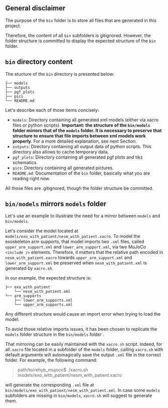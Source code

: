## General disclaimer

The purpose of the `bin` folder is to store all files that are generated in this project.

Therefore, the content of all `bin` subfolders is gitignored. However, the folder structure is committed to display the expected structure of the `bin` folder.

## `bin` directory content

The stucture of the `bin` directory is presented below:

    ├── models
    ├── outputs
    ├── pgf_plots
    ├── pics
    └── README.md

Let's describe each of those items concisely:

- `models`: Directory containing all generated xml models (either via xacro files or python scripts). **Important: the structure of the `bin/models` folder mirrors that of the `models` folder. It is necessary to preserve that structure to ensure that file imports between xml models work properly**. For a more detailed explanation, see next Section.
- `outputs`: Directory containing all output data of python scripts. This directory also allows to cache temporary data.
- `pgf_plots`: Directory containing all generated pgf plots and tikz schematics.
- `pics`: Directory containing all generated pictures.
- `README.md`: Documentation of the `bin` folder, basically what you are reading right now.

All those files are .gitignored, though the folder structure be committed.

## `bin/models` mirrors `models` folder

Let's use an example to illustrate the need for a mirror between `models` and `bin/models`.

Let's consider the model located at `models/exo_with_patient/nesm_with_patient.xacro`. To model the exoskeleton arm supports, that model imports two `.xml` files, called `upper_arm_support.xml` and `lower_arm_support.xml`, via two MuJoCo `<include />` elements. Therefore, it matters that the relative path encoded in `nesm_with_patient.xacro` towards `upper_arm_support.xml` and `lower_arm_support.xml` be preserved when `nesm_with_patient.xml` is generated by `xacro.sh`.

In our example, the expected structure is:

    ├── exo_with_patient
        └── nesm_with_patient.xml
    └── arm_supports
        ├── lower_arm_supports.xml
        └── upper_arm_supports.xml

Any different structure would cause an import error when trying to load the model.

To avoid those relative imports issues, it has been chosen to replicate the `models` folder structure in the `bin/models` folder .

That mirroring can be easily maintained with the `xacro.sh` script. Indeed, for all`.xacro` file located in a subfolder of the `models` folder, calling `xacro.sh` with default arguments will automagically save the output `.xml` file in the correct folder. For example, the following command:

> path/to/rehyb_mujoco\$ ./xacro.sh models/exo_with_patient/nesm_with_patient.xacro

will generate the corresponding `.xml` file at `bin/models/exo_with_patient/nesm_with_patient.xml`. In case some `models` subfolders are missing in `bin/models`, `xacro.sh` will suggest to generate them.
